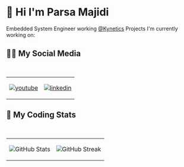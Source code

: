 # 🤖 Hi I'm Parsa Majidi

Embedded System Engineer working [@Kynetics](https://www.kynetics.com/)
Projects I'm currently working on:

## 👨‍💻 My Social Media

</br>

<table align="center">
<tr>

<td>

[![youtube](https://www.vectorlogo.zone/logos/youtube/youtube-icon.svg)](https://www.youtube.com/@persianelectronics)

</td>

<td>

[![linkedin](https://www.vectorlogo.zone/logos/linkedin/linkedin-icon.svg)](https://www.linkedin.com/in/parsamajidi/)

</td>

</tr>
</table>

## 💩 My Coding Stats

</br>

<table align="center">
<tr>
<td>

![GitHub Stats](https://github-readme-stats.vercel.app/api?username=parsamajidi21&show_icons=true&theme=transparent)

</td>

<td>

![GitHub Streak](https://streak-stats.demolab.com/?user=parsamajidi21&theme=transparent)

</td>

</tr>
</table>

</div>
